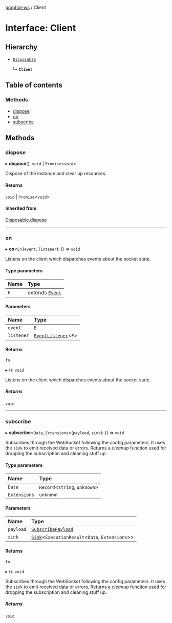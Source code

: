 [graphql-ws](../README.md) / Client

# Interface: Client

## Hierarchy

- [`Disposable`](Disposable.md)

  ↳ **`Client`**

## Table of contents

### Methods

- [dispose](Client.md#dispose)
- [on](Client.md#on)
- [subscribe](Client.md#subscribe)

## Methods

### dispose

▸ **dispose**(): `void` \| `Promise`<`void`\>

Dispose of the instance and clear up resources.

#### Returns

`void` \| `Promise`<`void`\>

#### Inherited from

[Disposable](Disposable.md).[dispose](Disposable.md#dispose)

___

### on

▸ **on**<`E`\>(`event`, `listener`): () => `void`

Listens on the client which dispatches events about the socket state.

#### Type parameters

| Name | Type |
| :------ | :------ |
| `E` | extends [`Event`](../README.md#event) |

#### Parameters

| Name | Type |
| :------ | :------ |
| `event` | `E` |
| `listener` | [`EventListener`](../README.md#eventlistener)<`E`\> |

#### Returns

`fn`

▸ (): `void`

Listens on the client which dispatches events about the socket state.

##### Returns

`void`

___

### subscribe

▸ **subscribe**<`Data`, `Extensions`\>(`payload`, `sink`): () => `void`

Subscribes through the WebSocket following the config parameters. It
uses the `sink` to emit received data or errors. Returns a _cleanup_
function used for dropping the subscription and cleaning stuff up.

#### Type parameters

| Name | Type |
| :------ | :------ |
| `Data` | `Record`<`string`, `unknown`\> |
| `Extensions` | `unknown` |

#### Parameters

| Name | Type |
| :------ | :------ |
| `payload` | [`SubscribePayload`](SubscribePayload.md) |
| `sink` | [`Sink`](Sink.md)<`ExecutionResult`<`Data`, `Extensions`\>\> |

#### Returns

`fn`

▸ (): `void`

Subscribes through the WebSocket following the config parameters. It
uses the `sink` to emit received data or errors. Returns a _cleanup_
function used for dropping the subscription and cleaning stuff up.

##### Returns

`void`
